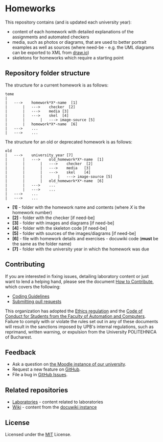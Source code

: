 # Homeworks

This repository contains (and is updated each university year):

 * content of each homework with detailed explanations of the assignments and automated checkers
 * media, such as photos or diagrams, that are used to better portrait examples as well as sources (where need-be - e.g. the UML diagrams can be exported to XML from [draw.io](https://www.draw.io/))
 * skeletons for homeworks which require a starting point

## Repository folder structure

The structure for a current homework is as follows:
```
teme
|
|	--->	homework*X*-name  [1]
|		|	--->	checker  [2]
|		|	--->	media [3]
|		|	--->	skel  [4]
|		|		|	---> image-source [5]
|		|	homework*X*-name  [6]
|	--->	...
|	--->	...
```

The structure for an old or deprecated homework is as follows:
```
old
|	--->	university_year [7]
|		|	--->	old_homework*X*-name  [1]
|		|		|	--->	checker  [2]
|		|		|	--->	media	[3]
|		|		|	--->	skel	[4]
|		|		|		|	---> image-source [5]
|		|		|	old_homework*X*-name  [6]
|		|	--->	...
|		|	--->	...
|	--->	...
|	--->	...
```

* **[1]** - folder with the homework name and contents (where *X* is the homework number)
* **[2]** - folder with the checker [if need-be]
* **[3]** - folder with images and diagrams [if need-be]
* **[4]** - folder with the skeleton code [if need-be]
* **[5]** - folder with sources of the images/diagrams [if need-be]
* **[6]** - file with homework details and exercises - docuwiki code (**must** be the same as the folder name)
* **[7]** - folder with the university year in which the homework was due

## Contributing

If you are interested in fixing issues, detailing laboratory content or just want to lend a helping hand,
please see the document [How to Contribute](CONTRIBUTING.md), which covers the following:

* [Coding Guidelines](CONTRIBUTING.md#coding-guidelines)
* [Submitting pull requests](CONTRIBUTING.md#pull-requests)

This organization has adopted the [Ethics regulation](http://wiki.cs.pub.ro/_media/studenti/licenta/regulament-comisie-de-etica-upb.pdf) and the [Code of Conduct for Students from the Faculty of Automation and Computers](http://wiki.cs.pub.ro/_media/studenti/licenta/cod-conduita-studenti-acs-.pdf). Failure to comply with or violate the rules set out in any of these documents will result in the sanctions imposed by UPB's internal regulations, such as reprimand, written warning, or expulsion from the University POLITEHNICA of Bucharest.

## Feedback

* Ask a question on [the Moodle instance of our university](http://cs.curs.pub.ro/).
* Request a new feature on [GitHub](CONTRIBUTING.md).
* File a bug in [GitHub Issues](https://github.com/oop-pub/teme/issues).

## Related repositories

* [Laboratories](https://github.com/oop-pub/laboratoare) - content related to laboratories
* [Wiki](https://github.com/oop-pub/wiki) - content from the [docuwiki instance](http://elf.cs.pub.ro/poo/)

## License

Licensed under the [MIT](LICENSE) License.


